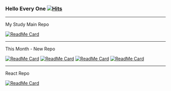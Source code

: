 ### Hello Every One [![Hits](https://hits.seeyoufarm.com/api/count/incr/badge.svg?url=https%3A%2F%2Fgithub.com%2FSeonHyungJo&count_bg=%2379C83D&title_bg=%23555555&icon=deno.svg&icon_color=%23FFFFFF&title=Hello&edge_flat=false)](https://hits.seeyoufarm.com)

---

My Study Main Repo

[![ReadMe Card](https://github-readme-stats.vercel.app/api/pin/?username=im-d-team&repo=Dev-Docs&theme=dracula)](https://github.com/im-d-team/Dev-Docs)

---

This Month - New Repo

[![ReadMe Card](https://github-readme-stats.vercel.app/api/pin/?username=SeonHyungJo&repo=metatag-generator-for-notion&theme=dracula)](https://github.com/SeonHyungJo/metatag-generator-for-notion)
[![ReadMe Card](https://github-readme-stats.vercel.app/api/pin/?username=SeonHyungJo&repo=FrontEnd-Note&theme=dracula)](https://github.com/SeonHyungJo/FrontEnd-Note)
[![ReadMe Card](https://github-readme-stats.vercel.app/api/pin/?username=SeonHyungJo&repo=Javascript-Book&theme=dracula)](https://github.com/SeonHyungJo/Javascript-Book)
[![ReadMe Card](https://github-readme-stats.vercel.app/api/pin/?username=SeonHyungJo&repo=Canvas-STEP&theme=dracula)](https://github.com/SeonHyungJo/Canvas-STEP)

---

React Repo

[![ReadMe Card](https://github-readme-stats.vercel.app/api/pin/?username=SeonHyungJo&repo=reactjs-interview-questions-korean&theme=dracula)](https://github.com/SeonHyungJo/reactjs-interview-questions-korean)
